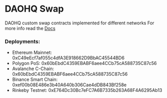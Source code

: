 # DAOHQ Swap

DAOHQ custom swap contracts implemented for different networks
For more info read the [Docs](https://ian-rowan.gitbook.io/daoswap/)

### Deployments:

* Ethereum Mainnet: 0xC49eEcf7af055c4dfA3E918662D9BbAC45544BD6
* Polygon PoS: 0x60bEbdC4359EBABF6aee4CCb75cA588735C87c56
* Avalanche C-Chain: 0x60bEbdC4359EBABF6aee4CCb75cA588735C87c56
* Binance Smart Chain: 0xef00b08E486e3b40A640b306Cae4dDB843Bf258e
* Rinkeby Testnet: 0xE764Dc30Bc7eFC7A6B7335b263A68F4A6295Ab13
